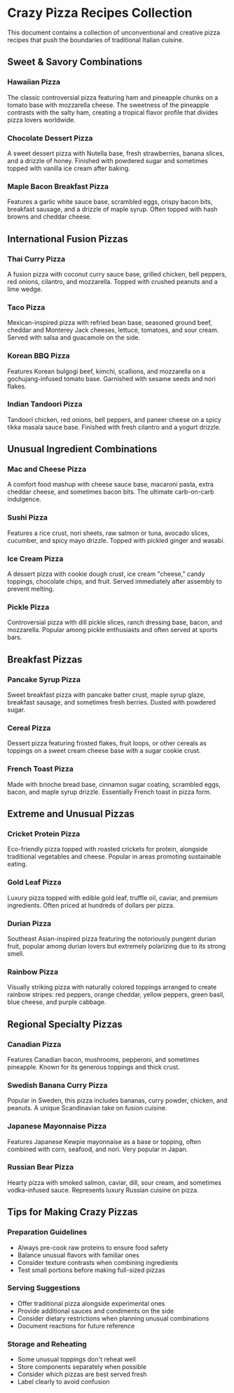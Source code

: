 # Crazy Pizza Recipes Collection

This document contains a collection of unconventional and creative pizza recipes that push the boundaries of traditional Italian cuisine.

## Sweet & Savory Combinations

### Hawaiian Pizza
The classic controversial pizza featuring ham and pineapple chunks on a tomato base with mozzarella cheese. The sweetness of the pineapple contrasts with the salty ham, creating a tropical flavor profile that divides pizza lovers worldwide.

### Chocolate Dessert Pizza
A sweet dessert pizza with Nutella base, fresh strawberries, banana slices, and a drizzle of honey. Finished with powdered sugar and sometimes topped with vanilla ice cream after baking.

### Maple Bacon Breakfast Pizza
Features a garlic white sauce base, scrambled eggs, crispy bacon bits, breakfast sausage, and a drizzle of maple syrup. Often topped with hash browns and cheddar cheese.

## International Fusion Pizzas

### Thai Curry Pizza
A fusion pizza with coconut curry sauce base, grilled chicken, bell peppers, red onions, cilantro, and mozzarella. Topped with crushed peanuts and a lime wedge.

### Taco Pizza
Mexican-inspired pizza with refried bean base, seasoned ground beef, cheddar and Monterey Jack cheeses, lettuce, tomatoes, and sour cream. Served with salsa and guacamole on the side.

### Korean BBQ Pizza
Features Korean bulgogi beef, kimchi, scallions, and mozzarella on a gochujang-infused tomato base. Garnished with sesame seeds and nori flakes.

### Indian Tandoori Pizza
Tandoori chicken, red onions, bell peppers, and paneer cheese on a spicy tikka masala sauce base. Finished with fresh cilantro and a yogurt drizzle.

## Unusual Ingredient Combinations

### Mac and Cheese Pizza
A comfort food mashup with cheese sauce base, macaroni pasta, extra cheddar cheese, and sometimes bacon bits. The ultimate carb-on-carb indulgence.

### Sushi Pizza
Features a rice crust, nori sheets, raw salmon or tuna, avocado slices, cucumber, and spicy mayo drizzle. Topped with pickled ginger and wasabi.

### Ice Cream Pizza
A dessert pizza with cookie dough crust, ice cream "cheese," candy toppings, chocolate chips, and fruit. Served immediately after assembly to prevent melting.

### Pickle Pizza
Controversial pizza with dill pickle slices, ranch dressing base, bacon, and mozzarella. Popular among pickle enthusiasts and often served at sports bars.

## Breakfast Pizzas

### Pancake Syrup Pizza
Sweet breakfast pizza with pancake batter crust, maple syrup glaze, breakfast sausage, and sometimes fresh berries. Dusted with powdered sugar.

### Cereal Pizza
Dessert pizza featuring frosted flakes, fruit loops, or other cereals as toppings on a sweet cream cheese base with a sugar cookie crust.

### French Toast Pizza
Made with brioche bread base, cinnamon sugar coating, scrambled eggs, bacon, and maple syrup drizzle. Essentially French toast in pizza form.

## Extreme and Unusual Pizzas

### Cricket Protein Pizza
Eco-friendly pizza topped with roasted crickets for protein, alongside traditional vegetables and cheese. Popular in areas promoting sustainable eating.

### Gold Leaf Pizza
Luxury pizza topped with edible gold leaf, truffle oil, caviar, and premium ingredients. Often priced at hundreds of dollars per pizza.

### Durian Pizza
Southeast Asian-inspired pizza featuring the notoriously pungent durian fruit, popular among durian lovers but extremely polarizing due to its strong smell.

### Rainbow Pizza
Visually striking pizza with naturally colored toppings arranged to create rainbow stripes: red peppers, orange cheddar, yellow peppers, green basil, blue cheese, and purple cabbage.

## Regional Specialty Pizzas

### Canadian Pizza
Features Canadian bacon, mushrooms, pepperoni, and sometimes pineapple. Known for its generous toppings and thick crust.

### Swedish Banana Curry Pizza
Popular in Sweden, this pizza includes bananas, curry powder, chicken, and peanuts. A unique Scandinavian take on fusion cuisine.

### Japanese Mayonnaise Pizza
Features Japanese Kewpie mayonnaise as a base or topping, often combined with corn, seafood, and nori. Very popular in Japan.

### Russian Bear Pizza
Hearty pizza with smoked salmon, caviar, dill, sour cream, and sometimes vodka-infused sauce. Represents luxury Russian cuisine on pizza.

## Tips for Making Crazy Pizzas

### Preparation Guidelines
- Always pre-cook raw proteins to ensure food safety
- Balance unusual flavors with familiar ones
- Consider texture contrasts when combining ingredients
- Test small portions before making full-sized pizzas

### Serving Suggestions
- Offer traditional pizza alongside experimental ones
- Provide additional sauces and condiments on the side
- Consider dietary restrictions when planning unusual combinations
- Document reactions for future reference

### Storage and Reheating
- Some unusual toppings don't reheat well
- Store components separately when possible
- Consider which pizzas are best served fresh
- Label clearly to avoid confusion